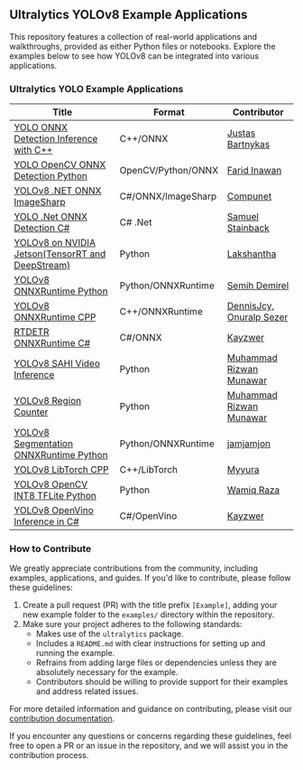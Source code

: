 ## Ultralytics YOLOv8 Example Applications

This repository features a collection of real-world applications and walkthroughs, provided as either Python files or notebooks. Explore the examples below to see how YOLOv8 can be integrated into various applications.

### Ultralytics YOLO Example Applications

| Title                                                                                                                                     | Format             | Contributor                                                                               |
| ----------------------------------------------------------------------------------------------------------------------------------------- | ------------------ | ----------------------------------------------------------------------------------------- |
| [YOLO ONNX Detection Inference with C++](./YOLOv8-CPP-Inference)                                                                          | C++/ONNX           | [Justas Bartnykas](https://github.com/JustasBart)                                         |
| [YOLO OpenCV ONNX Detection Python](./YOLOv8-OpenCV-ONNX-Python)                                                                          | OpenCV/Python/ONNX | [Farid Inawan](https://github.com/frdteknikelektro)                                       |
| [YOLOv8 .NET ONNX ImageSharp](https://github.com/dme-compunet/YOLOv8)                                                                     | C#/ONNX/ImageSharp | [Compunet](https://github.com/dme-compunet)                                               |
| [YOLO .Net ONNX Detection C#](https://www.nuget.org/packages/Yolov8.Net)                                                                  | C# .Net            | [Samuel Stainback](https://github.com/sstainba)                                           |
| [YOLOv8 on NVIDIA Jetson(TensorRT and DeepStream)](https://wiki.seeedstudio.com/YOLOv8-DeepStream-TRT-Jetson/)                            | Python             | [Lakshantha](https://github.com/lakshanthad)                                              |
| [YOLOv8 ONNXRuntime Python](./YOLOv8-ONNXRuntime)                                                                                         | Python/ONNXRuntime | [Semih Demirel](https://github.com/semihhdemirel)                                         |
| [YOLOv8 ONNXRuntime CPP](./YOLOv8-ONNXRuntime-CPP)                                                                                        | C++/ONNXRuntime    | [DennisJcy](https://github.com/DennisJcy), [Onuralp Sezer](https://github.com/onuralpszr) |
| [RTDETR ONNXRuntime C#](https://github.com/Kayzwer/yolo-cs/blob/master/RTDETR.cs)                                                         | C#/ONNX            | [Kayzwer](https://github.com/Kayzwer)                                                     |
| [YOLOv8 SAHI Video Inference](https://github.com/RizwanMunawar/ultralytics/blob/main/examples/YOLOv8-SAHI-Inference-Video/yolov8_sahi.py) | Python             | [Muhammad Rizwan Munawar](https://github.com/RizwanMunawar)                               |
| [YOLOv8 Region Counter](https://github.com/RizwanMunawar/ultralytics/blob/main/examples/YOLOv8-Region-Counter/yolov8_region_counter.py)   | Python             | [Muhammad Rizwan Munawar](https://github.com/RizwanMunawar)                               |
| [YOLOv8 Segmentation ONNXRuntime Python](./YOLOv8-Segmentation-ONNXRuntime-Python)                                                        | Python/ONNXRuntime | [jamjamjon](https://github.com/jamjamjon)                                                 |
| [YOLOv8 LibTorch CPP](./YOLOv8-LibTorch-CPP-Inference)                                                                                    | C++/LibTorch       | [Myyura](https://github.com/Myyura)                                                       |
| [YOLOv8 OpenCV INT8 TFLite Python](./YOLOv8-OpenCV-int8-tflite-Python)                                                                    | Python             | [Wamiq Raza](https://github.com/wamiqraza)                                                |
| [YOLOv8 OpenVino Inference in C#](https://github.com/Kayzwer/openvino-yolo-cs)                                                                    | C#/OpenVino             | [Kayzwer](https://github.com/Kayzwer)                                                |
### How to Contribute

We greatly appreciate contributions from the community, including examples, applications, and guides. If you'd like to contribute, please follow these guidelines:

1. Create a pull request (PR) with the title prefix `[Example]`, adding your new example folder to the `examples/` directory within the repository.
2. Make sure your project adheres to the following standards:
    - Makes use of the `ultralytics` package.
    - Includes a `README.md` with clear instructions for setting up and running the example.
    - Refrains from adding large files or dependencies unless they are absolutely necessary for the example.
    - Contributors should be willing to provide support for their examples and address related issues.

For more detailed information and guidance on contributing, please visit our [contribution documentation](https://docs.ultralytics.com/help/contributing).

If you encounter any questions or concerns regarding these guidelines, feel free to open a PR or an issue in the repository, and we will assist you in the contribution process.
